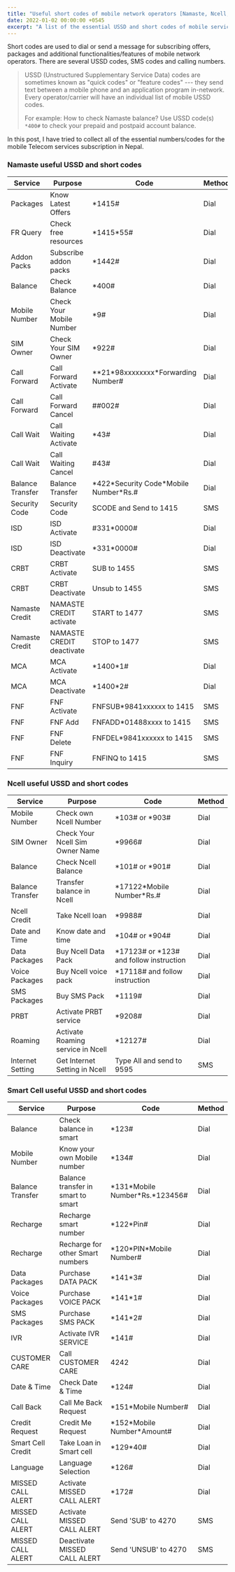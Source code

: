 ```yaml
---
title: "Useful short codes of mobile network operators [Namaste, Ncell, & Smart Cell] in Nepal"
date: 2022-01-02 00:00:00 +0545
excerpt: "A list of the essential USSD and short codes of mobile service providers operating in Nepal."
---
```


Short codes are used to dial or send a message for subscribing offers, packages and additional functionalities/features of mobile network operators. There are several USSD codes, SMS codes and calling numbers.

> USSD (Unstructured Supplementary Service Data) codes are sometimes known as "quick codes" or "feature codes" --- they send text between a mobile phone and an application program in-network. Every operator/carrier will have an individual list of mobile USSD codes.
>
> For example: How to check Namaste balance? Use USSD code(s) `*400#` to check your prepaid and postpaid account balance.

In this post, I have tried to collect all of the essential numbers/codes for the mobile Telecom services subscription in Nepal.

### Namaste useful USSD and short codes

| Service          | Purpose                   | Code                                       | Method |
| ---------------- | ------------------------- | ------------------------------------------ | ------ |
| Packages         | Know Latest Offers        | \*1415\#                                   | Dial   |
| FR Query         | Check free resources      | \*1415\*55\#                               | Dial   |
| Addon Packs      | Subscribe addon packs     | \*1442\#                                   | Dial   |
| Balance          | Check Balance             | \*400\#                                    | Dial   |
| Mobile Number    | Check Your Mobile Number  | \*9\#                                      | Dial   |
| SIM Owner        | Check Your SIM Owner      | \*922\#                                    | Dial   |
| Call Forward     | Call Forward Activate     | \*\*21\*98xxxxxxxx\*Forwarding Number\#    | Dial   |
| Call Forward     | Call Forward Cancel       | \#\#002\#                                  | Dial   |
| Call Wait        | Call Waiting Activate     | \*43\#                                     | Dial   |
| Call Wait        | Call Waiting Cancel       | \#43\#                                     | Dial   |
| Balance Transfer | Balance Transfer          | \*422\*Security Code\*Mobile Number\*Rs.\# | Dial   |
| Security Code    | Security Code             | SCODE and Send to 1415                     | SMS    |
| ISD              | ISD Activate              | \#331\*0000\#                              | Dial   |
| ISD              | ISD Deactivate            | \*331\*0000\#                              | Dial   |
| CRBT             | CRBT Activate             | SUB to 1455                                | SMS    |
| CRBT             | CRBT Deactivate           | Unsub to 1455                              | SMS    |
| Namaste Credit   | NAMASTE CREDIT activate   | START to 1477                              | SMS    |
| Namaste Credit   | NAMASTE CREDIT deactivate | STOP to 1477                               | SMS    |
| MCA              | MCA Activate              | \*1400\*1\#                                | Dial   |
| MCA              | MCA Deactivate            | \*1400\*2\#                                | Dial   |
| FNF              | FNF Activate              | FNFSUB\*9841xxxxxx to 1415                 | SMS    |
| FNF              | FNF Add                   | FNFADD\*01488xxxx to 1415                  | SMS    |
| FNF              | FNF Delete                | FNFDEL\*9841xxxxxx to 1415                 | SMS    |
| FNF              | FNF Inquiry               | FNFINQ to 1415                             | SMS    |

### Ncell useful USSD and short codes

| Service          | Purpose                           | Code                                        | Method |
| ---------------- | --------------------------------- | ------------------------------------------- | ------ |
| Mobile Number    | Check own Ncell Number            | \*103\# or \*903\#                          | Dial   |
| SIM Owner        | Check Your Ncell Sim Owner Name   | \*9966\#                                    | Dial   |
| Balance          | Check Ncell Balance               | \*101\# or \*901\#                          | Dial   |
| Balance Transfer | Transfer balance in Ncell         | \*17122\*Mobile Number\*Rs.\#               | Dial   |
| Ncell Credit     | Take Ncell loan                   | \*9988\#                                    | Dial   |
| Date and Time    | Know date and time                | \*104\# or \*904\#                          | Dial   |
| Data Packages    | Buy Ncell Data Pack               | \*17123\# or \*123\# and follow instruction | Dial   |
| Voice Packages   | Buy Ncell voice pack              | \*17118\# and follow instruction            | Dial   |
| SMS Packages     | Buy SMS Pack                      | \*1119\#                                    | Dial   |
| PRBT             | Activate PRBT service             | \*9208\#                                    | Dial   |
| Roaming          | Activate Roaming service in Ncell | \*12127\#                                   | Dial   |
| Internet Setting | Get Internet Setting in Ncell     | Type All and send to 9595                   | SMS    |

### Smart Cell useful USSD and short codes

| Service           | Purpose                            | Code                                | Method |
| ----------------- | ---------------------------------- | ----------------------------------- | ------ |
| Balance           | Check balance in smart             | \*123\#                             | Dial   |
| Mobile Number     | Know your own Mobile number        | \*134\#                             | Dial   |
| Balance Transfer  | Balance transfer in smart to smart | \*131\*Mobile Number\*Rs.\*123456\# | Dial   |
| Recharge          | Recharge smart number              | \*122\*Pin\#                        | Dial   |
| Recharge          | Recharge for other Smart numbers   | \*120\*PIN\*Mobile Number\#         | Dial   |
| Data Packages     | Purchase DATA PACK                 | \*141\*3\#                          | Dial   |
| Voice Packages    | Purchase VOICE PACK                | \*141\*1\#                          | Dial   |
| SMS Packages      | Purchase SMS PACK                  | \*141\*2\#                          | Dial   |
| IVR               | Activate IVR SERVICE               | \*141\#                             | Dial   |
| CUSTOMER CARE     | Call CUSTOMER CARE                 | 4242                                | Dial   |
| Date & Time       | Check Date & Time                  | \*124\#                             | Dial   |
| Call Back         | Call Me Back Request               | \*151\*Mobile Number\#              | Dial   |
| Credit Request    | Credit Me Request                  | \*152\*Mobile Number\*Amount\#      | Dial   |
| Smart Cell Credit | Take Loan in Smart cell            | \*129\*40\#                         | Dial   |
| Language          | Language Selection                 | \*126\#                             | Dial   |
| MISSED CALL ALERT | Activate MISSED CALL ALERT         | \*172\#                             | Dial   |
| MISSED CALL ALERT | Activate MISSED CALL ALERT         | Send 'SUB' to 4270                  | SMS    |
| MISSED CALL ALERT | Deactivate MISSED CALL ALERT       | Send 'UNSUB' to 4270                | SMS    |
